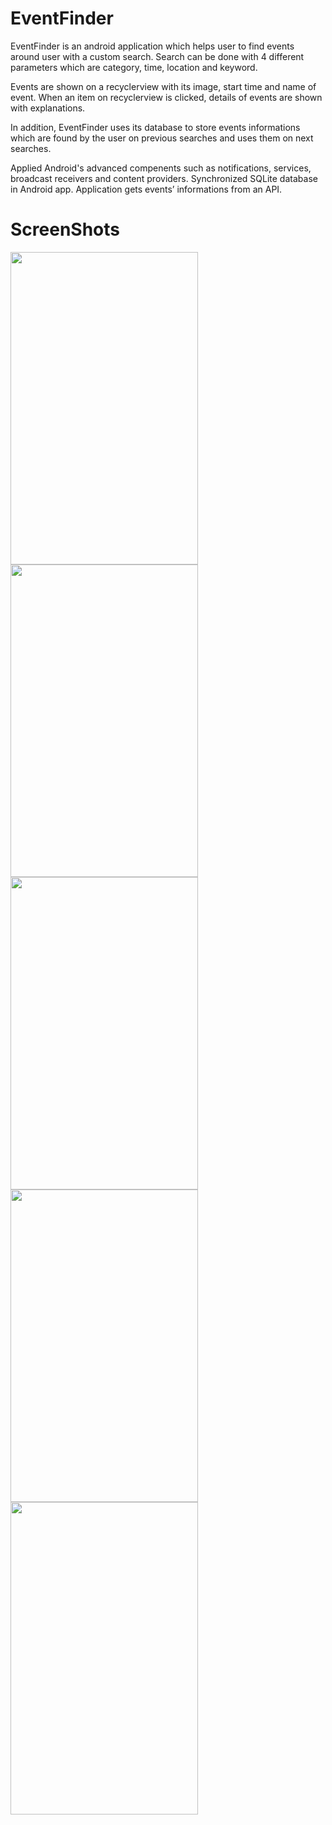 
# EventFinder


EventFinder is an android application which helps user to find events around user with a custom search. Search can be done with
4 different parameters which are category, time, location and keyword.

Events are shown on a recyclerview with its image, start time and name of event. When an item on recyclerview is clicked, details of 
events are shown with explanations.

In addition, EventFinder uses its database to store events informations which are found by the user on previous searches and uses them 
on next searches.

Applied Android's advanced compenents such as notifications, services, broadcast receivers and content providers.
Synchronized SQLite database in Android app.
Application gets events’ informations from an API.


# ScreenShots
<img src="https://user-images.githubusercontent.com/47483612/52529320-badff480-2d00-11e9-864a-67e05dd974b0.png" width="300" height="500" />
<img src="https://user-images.githubusercontent.com/47483612/52529208-21641300-2cff-11e9-9143-ef0d5ed318fc.png" width="300" height="500" />
<img src="https://user-images.githubusercontent.com/47483612/52529324-c29f9900-2d00-11e9-956d-a0f62431ce46.png" width="300" height="500" />
<img src="https://user-images.githubusercontent.com/47483612/52529323-c0d5d580-2d00-11e9-8dfa-ce8105eb096e.png" width="300" height="500" />
<img src="https://user-images.githubusercontent.com/47483612/52529322-bfa4a880-2d00-11e9-831b-4665a009530a.png" width="300" height="500" />


